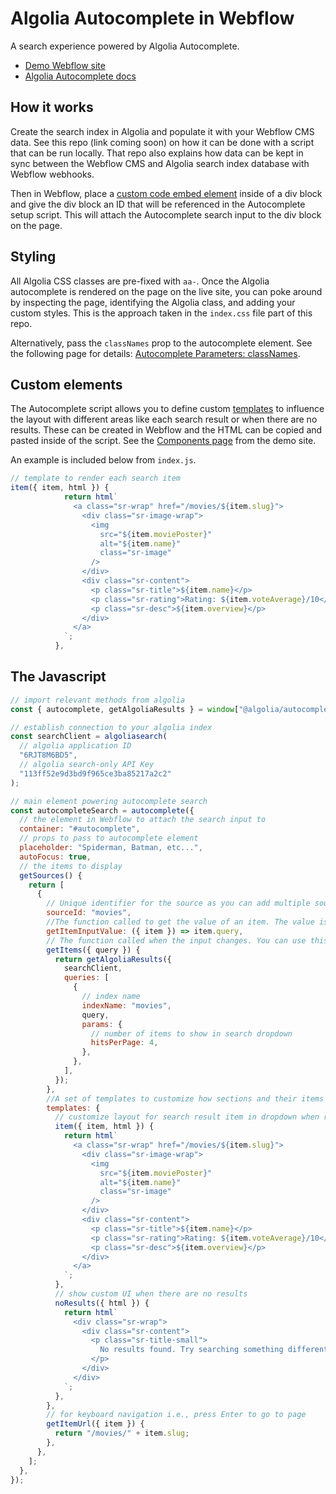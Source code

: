 # Algolia Autocomplete in Webflow

A search experience powered by Algolia Autocomplete.

- <a href="https://algolia-autocomplete-example.webflow.io/" target="_blank">Demo Webflow site</a>
- <a href="https://www.algolia.com/doc/ui-libraries/autocomplete/api-reference/autocomplete-js/" target="_blank">Algolia Autocomplete docs</a>

## How it works

Create the search index in Algolia and populate it with your Webflow CMS data. See this repo (link coming soon) on how it can be done with a script that can be run locally. That repo also explains how data can be kept in sync between the Webflow CMS and Algolia search index database with Webflow webhooks.

Then in Webflow, place a <a href="https://university.webflow.com/lesson/custom-code-embed" target="_blank">custom code embed element</a> inside of a div block and give the div block an ID that will be referenced in the Autocomplete setup script. This will attach the Autocomplete search input to the div block on the page.

## Styling

All Algolia CSS classes are pre-fixed with `aa-`. Once the Algolia autocomplete is rendered on the page on the live site, you can poke around by inspecting the page, identifying the Algolia class, and adding your custom styles. This is the approach taken in the `index.css` file part of this repo.

Alternatively, pass the `classNames` prop to the autocomplete element. See the following page for details: <a href="https://www.algolia.com/doc/ui-libraries/autocomplete/api-reference/autocomplete-js/autocomplete/#param-classnames" target="_blank">Autocomplete Parameters: classNames</a>.

## Custom elements

The Autocomplete script allows you to define custom <a href="https://www.algolia.com/doc/ui-libraries/autocomplete/core-concepts/templates/" target="_blank">templates</a> to influence the layout with different areas like each search result or when there are no results. These can be created in Webflow and the HTML can be copied and pasted inside of the script. See the <a href="https://algolia-autocomplete-example.webflow.io/components" target="_blank">Components page</a> from the demo site.

An example is included below from `index.js`.

```js
// template to render each search item
item({ item, html }) {
            return html`
              <a class="sr-wrap" href="/movies/${item.slug}">
                <div class="sr-image-wrap">
                  <img
                    src="${item.moviePoster}"
                    alt="${item.name}"
                    class="sr-image"
                  />
                </div>
                <div class="sr-content">
                  <p class="sr-title">${item.name}</p>
                  <p class="sr-rating">Rating: ${item.voteAverage}/10</p>
                  <p class="sr-desc">${item.overview}</p>
                </div>
              </a>
            `;
          },
```

## The Javascript

```js
// import relevant methods from algolia
const { autocomplete, getAlgoliaResults } = window["@algolia/autocomplete-js"];

// establish connection to your algolia index
const searchClient = algoliasearch(
  // algolia application ID
  "6RJT8M6BD5",
  // algolia search-only API Key
  "113ff52e9d3bd9f965ce3ba85217a2c2"
);

// main element powering autocomplete search
const autocompleteSearch = autocomplete({
  // the element in Webflow to attach the search input to
  container: "#autocomplete",
  // props to pass to autocomplete element
  placeholder: "Spiderman, Batman, etc...",
  autoFocus: true,
  // the items to display
  getSources() {
    return [
      {
        // Unique identifier for the source as you can add multiple sources
        sourceId: "movies",
        //The function called to get the value of an item. The value is used to fill the search box.
        getItemInputValue: ({ item }) => item.query,
        // The function called when the input changes. You can use this function to filter the items based on the query.
        getItems({ query }) {
          return getAlgoliaResults({
            searchClient,
            queries: [
              {
                // index name
                indexName: "movies",
                query,
                params: {
                  // number of items to show in search dropdown
                  hitsPerPage: 4,
                },
              },
            ],
          });
        },
        //A set of templates to customize how sections and their items are displayed.
        templates: {
          // customize layout for search result item in dropdown when results show
          item({ item, html }) {
            return html`
              <a class="sr-wrap" href="/movies/${item.slug}">
                <div class="sr-image-wrap">
                  <img
                    src="${item.moviePoster}"
                    alt="${item.name}"
                    class="sr-image"
                  />
                </div>
                <div class="sr-content">
                  <p class="sr-title">${item.name}</p>
                  <p class="sr-rating">Rating: ${item.voteAverage}/10</p>
                  <p class="sr-desc">${item.overview}</p>
                </div>
              </a>
            `;
          },
          // show custom UI when there are no results
          noResults({ html }) {
            return html`
              <div class="sr-wrap">
                <div class="sr-content">
                  <p class="sr-title-small">
                    No results found. Try searching something different.
                  </p>
                </div>
              </div>
            `;
          },
        },
        // for keyboard navigation i.e., press Enter to go to page
        getItemUrl({ item }) {
          return "/movies/" + item.slug;
        },
      },
    ];
  },
});
```
